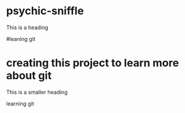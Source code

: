 # psychic-sniffle
This is a heading

#leaning git
# creating this project to learn more about git

This is a smaller heading

learning git
